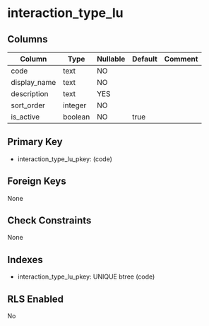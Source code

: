 # interaction_type_lu

## Columns

| Column | Type | Nullable | Default | Comment |
|--------|------|----------|---------|---------|
| code | text | NO | | |
| display_name | text | NO | | |
| description | text | YES | | |
| sort_order | integer | NO | | |
| is_active | boolean | NO | true | |

## Primary Key
- interaction_type_lu_pkey: (code)

## Foreign Keys
None

## Check Constraints
None

## Indexes
- interaction_type_lu_pkey: UNIQUE btree (code)

## RLS Enabled
No